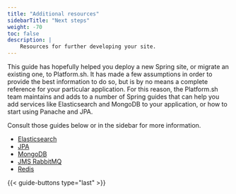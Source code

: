 ```yaml
---
title: "Additional resources"
sidebarTitle: "Next steps"
weight: -70
toc: false
description: |
    Resources for further developing your site.
---
```


This guide has hopefully helped you deploy a new Spring site, or migrate an existing one, to Platform.sh. It has made a few assumptions in order to provide the best information to do so, but is by no means a complete reference for your particular application. For this reason, the Platform.sh team maintains and adds to a number of Spring guides that can help you add services like Elasticsearch and MongoDB to your application, or how to start using Panache and JPA. 

Consult those guides below or in the sidebar for more information.

- [Elasticsearch](/guides/spring/elasticsearch.md)
- [JPA](/guides/spring/jpa.md)
- [MongoDB](/guides/spring/mongodb.md)
- [JMS RabbitMQ](/guides/spring/rabbitmq.md)
- [Redis](/guides/spring/redis.md)

{{< guide-buttons type="last" >}}
